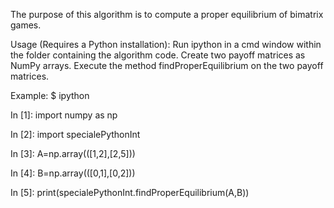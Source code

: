 The purpose of this algorithm is to compute a proper equilibrium of bimatrix games. 

Usage (Requires a Python installation):
Run ipython in a cmd window within the folder containing the algorithm code.
Create two payoff matrices as NumPy arrays.
Execute the method findProperEquilibrium on the two payoff matrices.

Example:
$ ipython

In [1]: import numpy as np

In [2]: import specialePythonInt

In [3]: A=np.array(([1,2],[2,5]))

In [4]: B=np.array(([0,1],[0,2]))

In [5]: print(specialePythonInt.findProperEquilibrium(A,B))